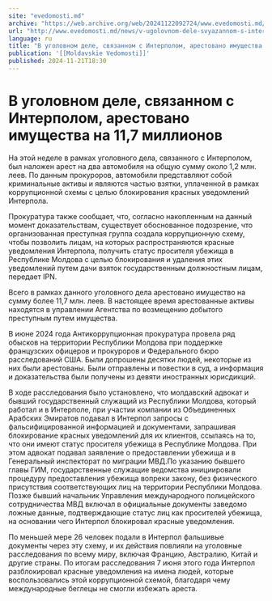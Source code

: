 ```yaml
---
site: "evedomosti.md"
archive: "https://web.archive.org/web/20241122092724/www.evedomosti.md/news/v-ugolovnom-dele-svyazannom-s-interpolom-arestovano-imushest"
url: "http://www.evedomosti.md/news/v-ugolovnom-dele-svyazannom-s-interpolom-arestovano-imushest"
language: ru
title: "В уголовном деле, связанном с Интерполом, арестовано имущества на 11,7 миллионов"
publication: '[[Moldavskie Vedomosti]]'
published: 2024-11-21T18:30
---
```


# В уголовном деле, связанном с Интерполом, арестовано имущества на 11,7 миллионов

На этой неделе в рамках уголовного дела, связанного с Интерполом, был наложен арест на два автомобиля на общую сумму около 1,2 млн. леев. По данным прокуроров, автомобили представляют собой криминальные активы и являются частью взятки, уплаченной в рамках коррупционной схемы с целью блокирования красных уведомлений Интерпола.

Прокуратура также сообщает, что, согласно накопленным на данный момент доказательствам, существует обоснованное подозрение, что организованная преступная группа создала коррупционную схему, чтобы позволить лицам, на которых распространяются красные уведомления Интерпола, получить статус просителя убежища в Республике Молдова с целью блокирования и удаления этих уведомлений путем дачи взяток государственным должностным лицам, передает IPN.

Всего в рамках данного уголовного дела арестовано имущество на сумму более 11,7 млн. леев. В настоящее время арестованные активы находятся в управлении Агентства по возмещению добытого преступным путем имущества.

В июне 2024 года Антикоррупционная прокуратура провела ряд обысков на территории Республики Молдова при поддержке французских офицеров и прокуроров и Федерального бюро расследований США. Были допрошены десятки людей, некоторые из них были арестованы. Были отправлены и повестки в суд, а информация и доказательства были получены из девяти иностранных юрисдикций.

В ходе расследования было установлено, что молдавский адвокат и бывший государственный служащий из Республики Молдова, который работал и в Интерполе, при участии компании из Объединенных Арабских Эмиратов подавал в Интерпол запросы с фальсифицированной информацией и документами, запрашивая блокирование красных уведомлений для их клиентов, ссылаясь на то, что они имеют статус просителя убежища в Республике Молдова. При этом адвокат подавал заявление о предоставлении убежища и в Генеральный инспекторат по миграции МВД.По указанию бывшего главы ГИМ, государственные служащие ведомства инициировали процедуру предоставления убежища вопреки закону, без физического присутствия соответствующих лиц на территории Республики Молдова. Позже бывший начальник Управления международного полицейского сотрудничества МВД включал в официальные документы заведомо ложные данные, подтверждающие статус лиц как просителей убежища, на основании чего Интерпол блокировал красные уведомления.

По меньшей мере 26 человек подали в Интерпол фальшивые документы через эту схему, и их действия повлияли на уголовные расследования по всему миру, включая Францию, Австралию, Китай и другие страны. По итогам расследования 7 июня этого года Интерпол разблокировал красные уведомления на имена людей, которые воспользовались этой коррупционной схемой, благодаря чему международные беглецы не смогли избежать ареста.